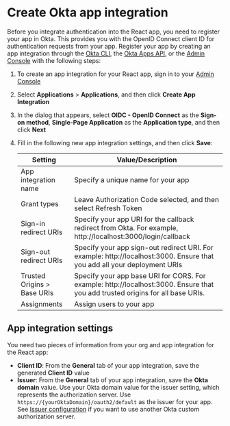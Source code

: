 # Create Okta app integration

Before you integrate authentication into the React app, you need to register your app in Okta. This provides you with the OpenID Connect client ID for authentication requests from your app. Register your app by creating an app integration through the [Okta CLI](https://cli.okta.com/), the [Okta Apps API](https://developer.okta.com/docs/api/openapi/okta-management/management/tag/Application/#tag/Application), or the [Admin Console](https://developer.okta.com/docs/concepts/okta-organizations/#admin-console) with the following steps:

1. To create an app integration for your React app, sign in to your [Admin Console](https://login.okta.com/)
1. Select **Applications** > **Applications**, and then click **Create App Integration**
1. In the dialog that appears, select **OIDC - OpenID Connect** as the **Sign-on method**, **Single-Page Application** as the **Application type**, and then click **Next**
1. Fill in the following new app integration settings, and then click **Save**:

    | Setting |	Value/Description |
    |---------|-------------------|
    | App integration name | Specify a unique name for your app |
    | Grant types | Leave Authorization Code selected, and then select Refresh Token |
    | Sign-in redirect URIs	| Specify your app URI for the callback redirect from Okta. For example, http://localhost:3000/login/callback |
    | Sign-out redirect URIs | Specify your app sign-out redirect URI. For example: http://localhost:3000. Ensure that you add all your deployment URIs |
    | Trusted Origins > Base URIs | Specify your app base URI for CORS. For example: http://localhost:3000. Ensure that you add trusted origins for all base URIs. |
    | Assignments| Assign users to your app |
    
## App integration settings

You need two pieces of information from your org and app integration for the React app:

* **Client ID**: From the **General** tab of your app integration, save the generated **Client ID** value
* **Issuer**: From the **General** tab of your app integration, save the **Okta domain** value. Use your Okta domain value for the issuer setting, which represents the authorization server. Use `https://{yourOktaDomain}/oauth2/default` as the issuer for your app. See [Issuer configuration](https://developer.okta.com/docs/guides/oie-embedded-common-download-setup-app/nodejs/main/#issuer) if you want to use another Okta custom authorization server.